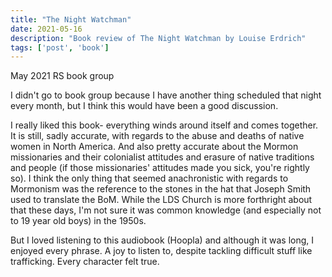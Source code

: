 ```yaml
---
title: "The Night Watchman"
date: 2021-05-16
description: "Book review of The Night Watchman by Louise Erdrich"
tags: ['post', 'book']
---
```

May 2021 RS book group

I didn't go to book group because I have another thing scheduled that night every month,
but I think this would have been a good discussion.

I really liked this book- everything winds around itself and comes together. It is still, sadly accurate, 
with regards to the abuse and deaths of native women in North America. And also pretty accurate about the 
Mormon missionaries and their colonialist attitudes and erasure of native traditions and people (if those 
missionaries' attitudes made you sick, you're rightly so). I think the only thing that seemed anachronistic 
with regards to Mormonism was the reference to the stones in the hat that Joseph Smith used to translate the
BoM. While the LDS Church is more forthright about that these days, I'm not sure it was common knowledge 
(and especially not to 19 year old boys) in the 1950s.

But I loved listening to this audiobook (Hoopla) and although it was long, I enjoyed every phrase. A joy 
to listen to, despite tackling difficult stuff like trafficking. Every character felt true.
